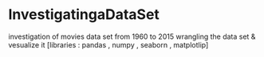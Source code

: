 # InvestigatingaDataSet
investigation of movies data set from 1960 to 2015
wrangling the data set & vesualize it 
[libraries : pandas , numpy , seaborn , matplotlip]
